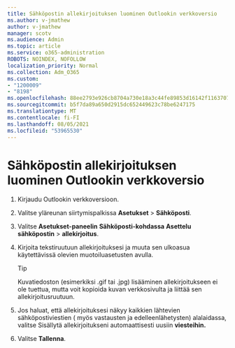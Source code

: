 ```yaml
---
title: Sähköpostin allekirjoituksen luominen Outlookin verkkoversio
ms.author: v-jmathew
author: v-jmathew
manager: scotv
ms.audience: Admin
ms.topic: article
ms.service: o365-administration
ROBOTS: NOINDEX, NOFOLLOW
localization_priority: Normal
ms.collection: Adm_O365
ms.custom:
- "1200009"
- "8198"
ms.openlocfilehash: 88ee2793e926cb8704a730e18a3c44fe89853d16142f1163707149d8b01be5d9
ms.sourcegitcommit: b5f7da89a650d2915dc652449623c78be6247175
ms.translationtype: MT
ms.contentlocale: fi-FI
ms.lasthandoff: 08/05/2021
ms.locfileid: "53965530"
---
```

# <a name="create-email-signature-in-outlook-on-the-web"></a>Sähköpostin allekirjoituksen luominen Outlookin verkkoversio

1. Kirjaudu Outlookin verkkoversioon.
2. Valitse yläreunan siirtymispalkissa **Asetukset**  >  **Sähköposti**.
3. Valitse **Asetukset-paneelin** **Sähköposti-kohdassa** **Asettelu sähköpostin**  >  **allekirjoitus**.
4. Kirjoita tekstiruutuun allekirjoituksesi ja muuta sen ulkoasua käytettävissä olevien muotoiluasetusten avulla.

    > [!TIP]
    > Kuvatiedoston (esimerkiksi .gif tai .jpg) lisääminen allekirjoitukseen ei ole tuettua, mutta voit kopioida kuvan verkkosivulta ja liittää sen allekirjoitusruutuun.

5. Jos haluat, että allekirjoituksesi näkyy kaikkien lähtevien sähköpostiviestien ( myös vastausten ja edelleenlähetysten) alalaidassa, valitse Sisällytä allekirjoitukseni automaattisesti uusiin **viesteihin.**
6. Valitse **Tallenna**.
